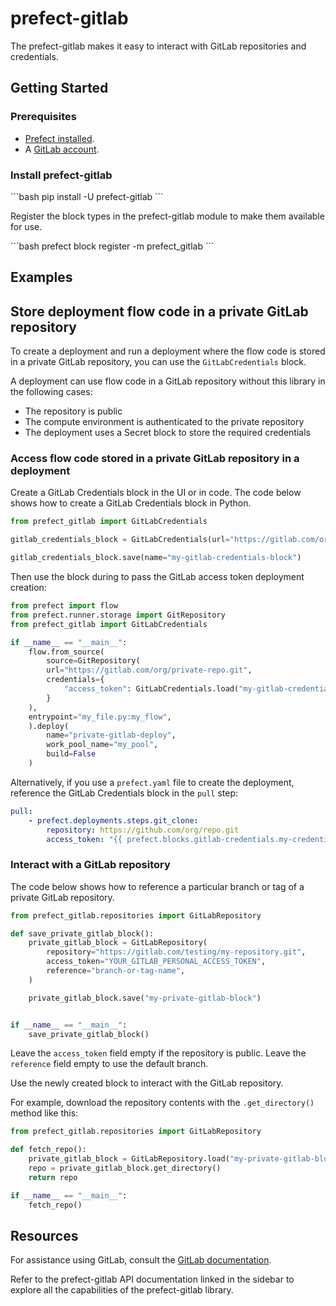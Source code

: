 # prefect-gitlab

The prefect-gitlab makes it easy to interact with GitLab repositories and credentials.

## Getting Started

### Prerequisites

- [Prefect installed](/getting-started/installation/).
- A [GitLab account](https://gitlab.com/).

### Install prefect-gitlab

<div class = "terminal">
```bash
pip install -U prefect-gitlab
```
</div>

Register the block types in the prefect-gitlab module to make them available for use.

<div class = "terminal">
```bash
prefect block register -m prefect_gitlab
```
</div>

## Examples

## Store deployment flow code in a private GitLab repository

To create a deployment and run a deployment where the flow code is stored in a private GitLab repository, you can use the `GitLabCredentials` block.

A deployment can use flow code in a GitLab repository without this library in the following cases:

- The repository is public
- The compute environment is authenticated to the private repository
- The deployment uses a Secret block to store the required credentials

### Access flow code stored in a private GitLab repository in a deployment

Create a GitLab Credentials block in the UI or in code. The code below shows how to create a GitLab Credentials block in Python.

```python
from prefect_gitlab import GitLabCredentials

gitlab_credentials_block = GitLabCredentials(url="https://gitlab.com/org/private-repo.git", token="abc-123")

gitlab_credentials_block.save(name="my-gitlab-credentials-block")
```

Then use the block during to pass the GitLab access token deployment creation:

```python
from prefect import flow
from prefect.runner.storage import GitRepository
from prefect_gitlab import GitLabCredentials

if __name__ == "__main__":
    flow.from_source(
        source=GitRepository(
        url="https://gitlab.com/org/private-repo.git",
        credentials={
            "access_token": GitLabCredentials.load("my-gitlab-credentials-block").token
        }
    ),
    entrypoint="my_file.py:my_flow",
    ).deploy(
        name="private-gitlab-deploy",
        work_pool_name="my_pool",
        build=False
    )
```

Alternatively, if you use a `prefect.yaml` file to create the deployment, reference the GitLab Credentials block in the `pull` step:

```yaml
pull:
    - prefect.deployments.steps.git_clone:
        repository: https://github.com/org/repo.git
        access_token: "{{ prefect.blocks.gitlab-credentials.my-credentials }}"
```

### Interact with a GitLab repository

The code below shows how to reference a particular branch or tag of a private GitLab repository.

```python
from prefect_gitlab.repositories import GitLabRepository

def save_private_gitlab_block():
    private_gitlab_block = GitLabRepository(
        repository="https://gitlab.com/testing/my-repository.git",
        access_token="YOUR_GITLAB_PERSONAL_ACCESS_TOKEN",
        reference="branch-or-tag-name",
    )

    private_gitlab_block.save("my-private-gitlab-block")


if __name__ == "__main__":
    save_private_gitlab_block()
```

Leave the `access_token` field empty if the repository is public.
Leave the `reference` field empty to use the default branch.

Use the newly created block to interact with the GitLab repository.

For example, download the repository contents with the `.get_directory()` method like this:

```python
from prefect_gitlab.repositories import GitLabRepository

def fetch_repo():
    private_gitlab_block = GitLabRepository.load("my-private-gitlab-block")
    repo = private_gitlab_block.get_directory()
    return repo

if __name__ == "__main__":
    fetch_repo()
```

## Resources

For assistance using GitLab, consult the [GitLab documentation](https://gitlab.com).

Refer to the prefect-gitlab API documentation linked in the sidebar to explore all the capabilities of the prefect-gitlab library.
